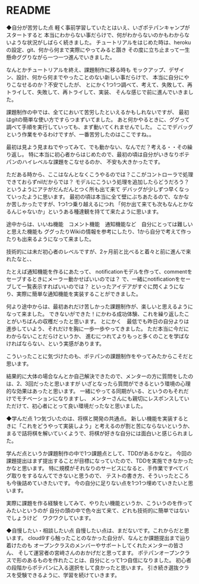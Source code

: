 # README


◆自分が苦労した点
軽く事前学習していたとはいえ、いざポテパンキャンプがスタートすると
本当にわからない事だらけで、何がわからないのかもわからないような状況がしばらく続きました。
チュートリアルをはじめた時は、herokuの設定、git、何から何まで実際にやってみると躓き
その度に立ち止まって一生懸命ググりながら一つ一つ進んでいきました。

なんとかチュートリアルを終え、課題制作に移る時も
モックアップ、デザイン、設計、何から何までやったことのない新しい事だらけで、
本当に自分にやりこなせるのか？不安でしたが、
とにかく1つ1つ調べて、考えて、失敗して、再トライして、失敗して、再トライして、実装、
そんな感じで前に進んでいきました。

課題制作の中では、全てにおいて苦労したといえるかもしれないですが、
最初はgitの簡単な使い方ですらつまずいてました。
あと何かやるときに、ググって調べて手順を実行していっても、まず動いてくれませんでした。
ここでデバッグという作業をやるわけですが、一番苦労したのはここですね。。

最初は見よう見まねでやってみて、でも動かない、なんでだ？考える・・その繰り返し。
特に本当に初心者からはじめたので、最初の頃は自分がいきなりポテパンのハイレベルな課題をこなせるのか、
不安も大きかったです。

ただある時から、ここはなんとなくこうやるのでは？ここがコントローラで処理できておらずnilだからでは？
モデルにこういう処理を追加したらどうだろう？というようにアテがだんだんとつく所も出て来て
デバッグが少しずつ早くなっていったように思います。
最初の頃は本当に全て壁にぶちあたるので、なかなか苦しかったですが、1つ1つ乗り越えるにつれ
「何か出て来ても次もなんとかなるんじゃないか」というある種達観を持てて来たように思います。

途中からは、いいね機能　コメント機能　通知機能など　自分にとっては難しいと思えた機能も
ググったりWikiの情報を参考にしたり、1から自分で考えて作ったりも出来るようになって来ました。

技術的には未だ初心者のレベルですが、2ヶ月前と比べると着々と前に進んで来れたなと、、

たとえば通知機能を作るにあたって、
notificationモデルを作って、commentをセーブするときにメーラー動かせばいいのでは？
で、一緒にnotificationをセーブして一覧表示すればいいのでは？
といったアイデアがすぐに閃くようになり、実際に簡単な通知機能を実装することができました。

何より途中からは、最初あれだけ苦しかった課題制作が、楽しいと思えるようになって来ました。
できないができた！にかわる成功体験、これを繰り返したことがいちばんの収穫だったと思います。
とにかく　最低でも昨日の自分よりは進歩していよう、それだけを胸に一歩一歩やってきました。
ただ本当に今だにわからないことだらけというか、
進むにつれてよりもっと多くのことを学ばなければならない、という実感があります。

こういったことに気づけたのも、ポテパンの課題制作をやってみたからこそだと思います。

結果的に大体の場合なんとか自己解決できたので、メンターの方に質問をしたのは、2、3回だったと思いますが
いざとなったら質問ができるという環境の心理的な効果はあったと思います。
一緒にやってる同期がいる、というのもそれだけでモチベーションになりますし、
メンターさんにも親切にレスポンスしていただけて、初心者にとって良い環境だったなと思いました。

◆学んだ点
1つ気づいたのは、将棋と開発の共通点。
新しい機能を実装するときに「これをどうやって実装しよう」と考えるのが割と苦にならないというか、
まるで詰将棋を解いていくようで、将棋が好きな自分には面白いと感じられました。

学んだ点というか課題制作の中で1つ課題点として、TDDがあるかなと。
今回の課題提出はまず提出することが目標になっていたので、TDDを実施できなかったかなと思います。
特に規模がそれなりのサービスになると、手作業ですべてバグ取りをするなんてできないと思うので、
テストの書き方、そういったところも今後詰めていきたいです。
今の自分に足りない点を1つ1つ埋めていきたいと思います。

実際に課題を作る経験をしてみて、やりたい機能というか、こういうのを作ってみたいというのが
自分の頭の中で色々出て来て、どれも技術的に簡単ではないでしょうけど　ワクワクしています。

◆自慢したい・相談したい点
自慢したい点は、まだないです。これからだと思います。
cloud9すら触ったことのなかった自分が、なんとか課題提出まで辿り着けたのも
オープンクラスのメンバーやサポートしてくれたメンターの皆さん、
そして運営者の宮﨑さんのおかげだと思ってます。
ポテパンオープンクラスで形のあるものを作れたことは、自分にとって1つ自信になりました。
初心者の段階からポテパンに入る選択をして良かったと思います。
引き続き選抜クラスを受験できるように、学習を続けていきます。
